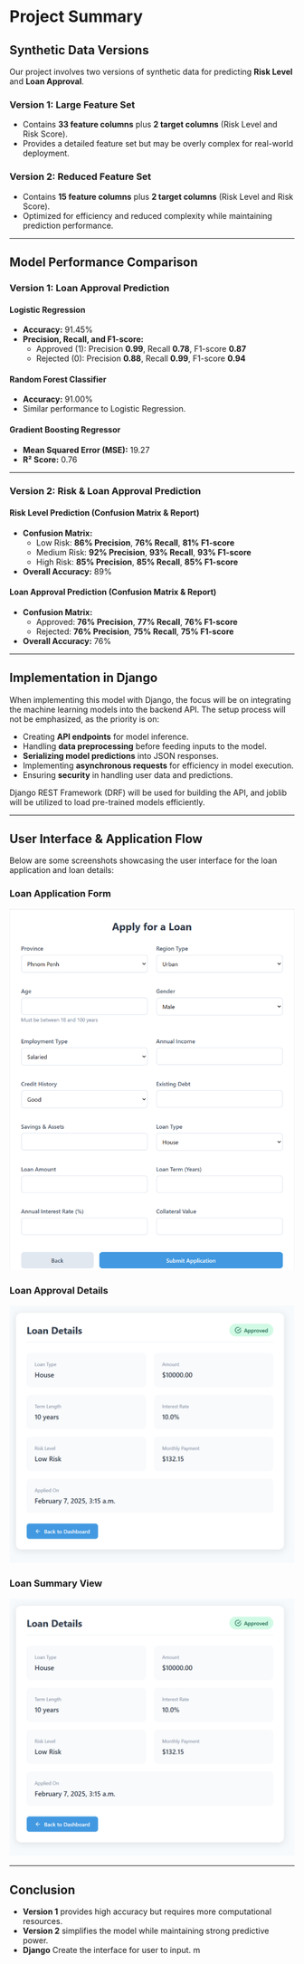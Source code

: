 # Project Summary

## Synthetic Data Versions
Our project involves two versions of synthetic data for predicting **Risk Level** and **Loan Approval**.

### **Version 1: Large Feature Set**
- Contains **33 feature columns** plus **2 target columns** (Risk Level and Risk Score).
- Provides a detailed feature set but may be overly complex for real-world deployment.

### **Version 2: Reduced Feature Set**
- Contains **15 feature columns** plus **2 target columns** (Risk Level and Risk Score).
- Optimized for efficiency and reduced complexity while maintaining prediction performance.

---

## **Model Performance Comparison**

### **Version 1: Loan Approval Prediction**

#### Logistic Regression
- **Accuracy:** 91.45%
- **Precision, Recall, and F1-score:**
  - Approved (1): Precision **0.99**, Recall **0.78**, F1-score **0.87**
  - Rejected (0): Precision **0.88**, Recall **0.99**, F1-score **0.94**

#### Random Forest Classifier
- **Accuracy:** 91.00%
- Similar performance to Logistic Regression.

#### Gradient Boosting Regressor
- **Mean Squared Error (MSE):** 19.27
- **R² Score:** 0.76

---

### **Version 2: Risk & Loan Approval Prediction**

#### **Risk Level Prediction (Confusion Matrix & Report)**
- **Confusion Matrix:**
  - Low Risk: **86% Precision**, **76% Recall**, **81% F1-score**
  - Medium Risk: **92% Precision**, **93% Recall**, **93% F1-score**
  - High Risk: **85% Precision**, **85% Recall**, **85% F1-score**
- **Overall Accuracy:** 89%

#### **Loan Approval Prediction (Confusion Matrix & Report)**
- **Confusion Matrix:**
  - Approved: **76% Precision**, **77% Recall**, **76% F1-score**
  - Rejected: **76% Precision**, **75% Recall**, **75% F1-score**
- **Overall Accuracy:** 76%

---

## **Implementation in Django**
When implementing this model with Django, the focus will be on integrating the machine learning models into the backend API. The setup process will not be emphasized, as the priority is on:
- Creating **API endpoints** for model inference.
- Handling **data preprocessing** before feeding inputs to the model.
- **Serializing model predictions** into JSON responses.
- Implementing **asynchronous requests** for efficiency in model execution.
- Ensuring **security** in handling user data and predictions.

Django REST Framework (DRF) will be used for building the API, and joblib will be utilized to load pre-trained models efficiently.

---

## **User Interface & Application Flow**
Below are some screenshots showcasing the user interface for the loan application and loan details:

### **Loan Application Form**
![Loan Application Form](image/Screenshot%202025-02-07%20101508.png)

### **Loan Approval Details**
![Loan Approval Details](image/Screenshot%202025-02-07%20101615.png)

### **Loan Summary View**
![Loan Summary View](image/Screenshot%202025-02-07%20101615.png)

---

## **Conclusion**
- **Version 1** provides high accuracy but requires more computational resources.
- **Version 2** simplifies the model while maintaining strong predictive power.
- **Django** Create the interface for user to input. m 
